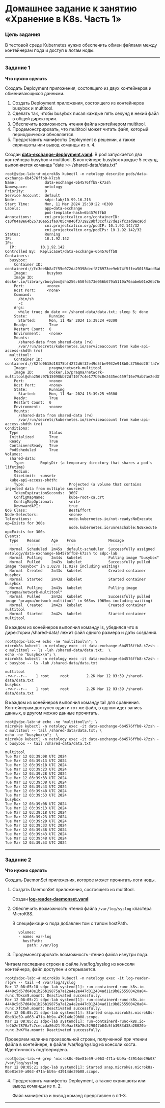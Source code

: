 # Домашнее задание к занятию «Хранение в K8s. Часть 1»

### Цель задания

В тестовой среде Kubernetes нужно обеспечить обмен файлами между контейнерам пода и доступ к логам ноды.

------

### Задание 1 

**Что нужно сделать**

Создать Deployment приложения, состоящего из двух контейнеров и обменивающихся данными.

1. Создать Deployment приложения, состоящего из контейнеров busybox и multitool.
2. Сделать так, чтобы busybox писал каждые пять секунд в некий файл в общей директории.
3. Обеспечить возможность чтения файла контейнером multitool.
4. Продемонстрировать, что multitool может читать файл, который периодоически обновляется.
5. Предоставить манифесты Deployment в решении, а также скриншоты или вывод команды из п. 4.

Создан [**data-exchange-deployment.yaml**](./files/data-exchange-deployment.yaml).
В pod запускается два контейнера busybox и multitool.
В контейнере  busybox каждые 5 секунд выполняется команда "date >> /shared-data/data.txt" 
```
root@sdpc-lab:~# microk8s kubectl -n netology describe pods/data-exchange-6b4576ffb8-k7zsh
Name:             data-exchange-6b4576ffb8-k7zsh
Namespace:        netology
Priority:         0
Service Account:  default
Node:             sdpc-lab/10.99.16.216
Start Time:       Mon, 11 Mar 2024 15:39:22 +0300
Labels:           app=data-exchange
                  pod-template-hash=6b4576ffb8
Annotations:      cni.projectcalico.org/containerID: c10f04a8e64b26710e651fa0705c4846f3719229bf3ccf727de17fc3ad8eca6d
                  cni.projectcalico.org/podIP: 10.1.92.142/32
                  cni.projectcalico.org/podIPs: 10.1.92.142/32
Status:           Running
IP:               10.1.92.142
IPs:
  IP:           10.1.92.142
Controlled By:  ReplicaSet/data-exchange-6b4576ffb8
Containers:
  busybox:
    Container ID:  containerd://fc3ee8b8a7f55e072da29398decf876973ee9eb74f5ffea50158acd6a0057e73
    Image:         busybox
    Image ID:      docker.io/library/busybox@sha256:650fd573e056b679a5110a70aabeb01e26b76e545ec4b9c70a9523f2dfaf18c6
    Port:          <none>
    Host Port:     <none>
    Command:
      /bin/sh
      -c
    Args:
      while true; do date >> /shared-data/data.txt; sleep 5; done
    State:          Running
      Started:      Mon, 11 Mar 2024 15:39:24 +0300
    Ready:          True
    Restart Count:  0
    Environment:    <none>
    Mounts:
      /shared-data from shared-data (rw)
      /var/run/secrets/kubernetes.io/serviceaccount from kube-api-access-shdth (ro)
  multitool:
    Container ID:   containerd://82fd0618d18375bf4272d6f32e49d5fbe9932e918b0c3756dd20ffa7ef85ddaf
    Image:          praqma/network-multitool
    Image ID:       docker.io/praqma/network-multitool@sha256:97b15098bb72df10f7c4e177b9c0e2435ec459f16e79ab7ae2ed3f1eb0e79d19
    Port:           <none>
    Host Port:      <none>
    State:          Running
      Started:      Mon, 11 Mar 2024 15:39:25 +0300
    Ready:          True
    Restart Count:  0
    Environment:    <none>
    Mounts:
      /shared-data from shared-data (rw)
      /var/run/secrets/kubernetes.io/serviceaccount from kube-api-access-shdth (ro)
Conditions:
  Type              Status
  Initialized       True
  Ready             True
  ContainersReady   True
  PodScheduled      True
Volumes:
  shared-data:
    Type:       EmptyDir (a temporary directory that shares a pod's lifetime)
    Medium:
    SizeLimit:  <unset>
  kube-api-access-shdth:
    Type:                    Projected (a volume that contains injected data from multiple sources)
    TokenExpirationSeconds:  3607
    ConfigMapName:           kube-root-ca.crt
    ConfigMapOptional:       <nil>
    DownwardAPI:             true
QoS Class:                   BestEffort
Node-Selectors:              <none>
Tolerations:                 node.kubernetes.io/not-ready:NoExecute op=Exists for 300s
                             node.kubernetes.io/unreachable:NoExecute op=Exists for 300s
Events:
  Type    Reason     Age    From               Message
  ----    ------     ----   ----               -------
  Normal  Scheduled  2m45s  default-scheduler  Successfully assigned netology/data-exchange-6b4576ffb8-k7zsh to sdpc-lab
  Normal  Pulling    2m44s  kubelet            Pulling image "busybox"
  Normal  Pulled     2m43s  kubelet            Successfully pulled image "busybox" in 1.027s (1.027s including waiting)
  Normal  Created    2m43s  kubelet            Created container busybox
  Normal  Started    2m43s  kubelet            Started container busybox
  Normal  Pulling    2m43s  kubelet            Pulling image "praqma/network-multitool"
  Normal  Pulled     2m42s  kubelet            Successfully pulled image "praqma/network-multitool" in 965ms (965ms including waiting)
  Normal  Created    2m42s  kubelet            Created container multitool
  Normal  Started    2m42s  kubelet            Started container multitool
```
В каждом из конейнеров выполнил команду ls, убедился что в директории /shared-data/ лежит файл одного размера и даты создания. 
```
root@sdpc-lab:~# echo -ne "multitool\n"; \
microk8s kubectl -n netology exec -it data-exchange-6b4576ffb8-k7zsh -c multitool -- ls -lah /shared-data/data.txt;  \
echo -ne "busybox\n"; \
microk8s kubectl -n netology exec -it data-exchange-6b4576ffb8-k7zsh -c busybox -- ls -lah /shared-data/data.txt

multitool
-rw-r--r--    1 root     root        2.2K Mar 12 03:39 /shared-data/data.txt
busybox
-rw-r--r--    1 root     root        2.2K Mar 12 03:39 /shared-data/data.txt
```
В каждом из конейнеров выполнил команду tail для сравнения. Контейнерам доступен один и тот же файл, в одном идет запись данных, в другом можно данные прочитать.
```
root@sdpc-lab:~# echo -ne "multitool\n"; \
microk8s kubectl -n netology exec -it data-exchange-6b4576ffb8-k7zsh -c multitool -- tail /shared-data/data.txt; \
echo -ne "busybox\n";  \
microk8s kubectl -n netology exec -it data-exchange-6b4576ffb8-k7zsh -c busybox -- tail /shared-data/data.txt

multitool
Tue Mar 12 03:39:08 UTC 2024
Tue Mar 12 03:39:13 UTC 2024
Tue Mar 12 03:39:18 UTC 2024
Tue Mar 12 03:39:23 UTC 2024
Tue Mar 12 03:39:28 UTC 2024
Tue Mar 12 03:39:33 UTC 2024
Tue Mar 12 03:39:38 UTC 2024
Tue Mar 12 03:39:43 UTC 2024
Tue Mar 12 03:39:48 UTC 2024
Tue Mar 12 03:39:53 UTC 2024
busybox
Tue Mar 12 03:39:08 UTC 2024
Tue Mar 12 03:39:13 UTC 2024
Tue Mar 12 03:39:18 UTC 2024
Tue Mar 12 03:39:23 UTC 2024
Tue Mar 12 03:39:28 UTC 2024
Tue Mar 12 03:39:33 UTC 2024
Tue Mar 12 03:39:38 UTC 2024
Tue Mar 12 03:39:43 UTC 2024
Tue Mar 12 03:39:48 UTC 2024
Tue Mar 12 03:39:53 UTC 2024
```

------

### Задание 2

**Что нужно сделать**

Создать DaemonSet приложения, которое может прочитать логи ноды.

1. Создать DaemonSet приложения, состоящего из multitool.

	Создан [**log-reader-daemonset.yaml**](./files/log-reader-daemonset.yaml) 

2. Обеспечить возможность чтения файла `/var/log/syslog` кластера MicroK8S.

	В спецификацию пода добавлен том с типом hostPath.
```
      volumes:
      - name: var-log
        hostPath:
          path: /var/log
```

3. Продемонстрировать возможность чтения файла изнутри пода.

Читаем последние строки в файле /var/log/syslog из консоли контейнера, файл доступен и открывается.
```
root@sdpc-lab:~# microk8s kubectl -n netology exec -it log-reader-rlgrv -- tail -4 /var/log/syslog
Mar 12 08:05:18 sdpc-lab systemd[1]: run-containerd-runc-k8s.io-4448c5d57d040e1b26b19875a7a12a4e2e447d012484ad11c9b8255500420a84-runc.TDxxn8.mount: Deactivated successfully.
Mar 12 08:05:21 sdpc-lab systemd[1]: run-containerd-runc-k8s.io-4448c5d57d040e1b26b19875a7a12a4e2e447d012484ad11c9b8255500420a84-runc.XfCXwh.mount: Deactivated successfully.
Mar 12 08:05:21 sdpc-lab systemd[1]: Started snap.microk8s.microk8s-0be81e59-a063-471a-bb9a-43914de29b08.scope.
Mar 12 08:05:21 sdpc-lab systemd[1]: run-containerd-runc-k8s.io-fe2b2e7870a7c7ceccda86d21f9b9aaf8b78c529047b04b5fb3983d38a28020b-runc.3wXfVa.mount: Deactivated successfully.
```
Проверяем наличие произвольной строки, полученной при чтении файла в контейнере, в файле /var/log/syslog из консоли хоста. Идентичность подтверждена.
```
root@sdpc-lab:~# grep 'microk8s-0be81e59-a063-471a-bb9a-43914de29b08' /var/log/syslog
Mar 12 08:05:21 sdpc-lab systemd[1]: Started snap.microk8s.microk8s-0be81e59-a063-471a-bb9a-43914de29b08.scope.
```
4. Предоставить манифесты Deployment, а также скриншоты или вывод команды из п. 2.

	Файл манифеста и вывод команд представлен в п.1-3.

------
